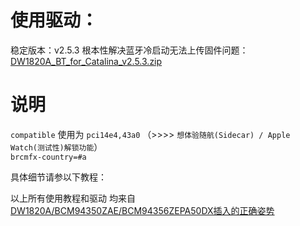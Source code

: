 # 使用驱动：
稳定版本：v2.5.3 根本性解决蓝牙冷启动无法上传固件问题：
[DW1820A_BT_for_Catalina_v2.5.3.zip](http://7.daliansky.net/DW1820A/DW1820A_BT_for_Catalina_v2.5.3.zip)

 # 说明
`compatible` 使用为 `pci14e4,43a0` （>>>> `想体验随航(Sidecar) / Apple Watch(测试性)解锁功能`）  
`brcmfx-country=#a`

具体细节请参以下教程：

 以上所有使用教程和驱动 均来自 [DW1820A/BCM94350ZAE/BCM94356ZEPA50DX插入的正确姿势](https://blog.daliansky.net/DW1820A_BCM94350ZAE-driver-inserts-the-correct-posture.html)